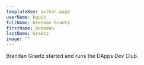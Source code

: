 ```yaml
---
templateKey: author-page
userName: bguiz
fullName: Brendan Graetz
firstName: Brendan
lastName: Graetz
image: ""
---
```


Brendan Graetz started and runs the DApps Dev Club.
